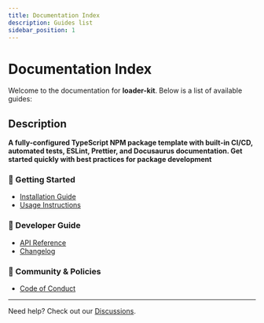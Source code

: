 ```yaml
---
title: Documentation Index
description: Guides list
sidebar_position: 1
---
```


# Documentation Index

Welcome to the documentation for **loader-kit**. Below is a list of available guides:

## Description

**A fully-configured TypeScript NPM package template with built-in CI/CD, automated
tests, ESLint, Prettier, and Docusaurus documentation. Get started quickly with best
practices for package development**

### 📌 Getting Started

- [Installation Guide](./INSTALLATION.md)
- [Usage Instructions](./USAGE.md)
<!-- - [Configuration](..guides/CONFIGURATION.md) -->

### 🔧 Developer Guide

<!-- - [Contributing](./CONTRIBUTING.md) -->

- [API Reference](./API_REFERENCE.md)
- [Changelog](./CHANGELOG.md)

### 📜 Community & Policies

- [Code of Conduct](./CODE_OF_CONDUCT.md)

---

Need help? Check out our
[Discussions](https://github.com/The-Node-Forge/{{REPO_NAME}}/discussions).
